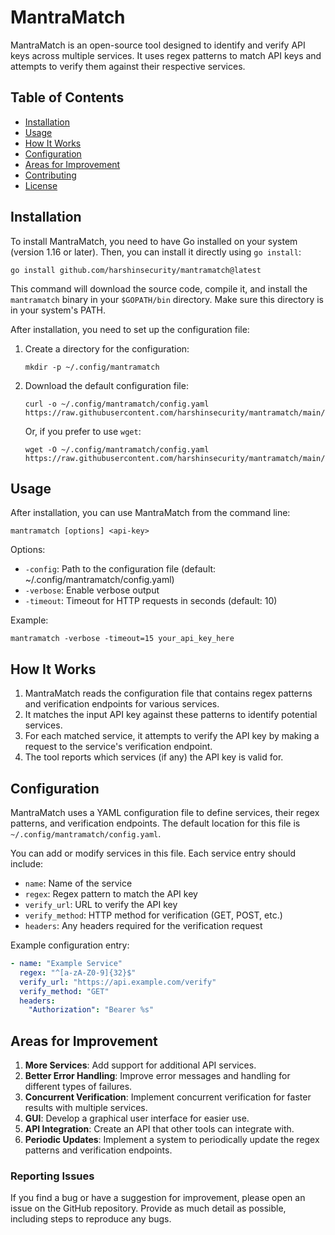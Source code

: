 # MantraMatch

MantraMatch is an open-source tool designed to identify and verify API keys across multiple services. It uses regex patterns to match API keys and attempts to verify them against their respective services.

## Table of Contents

- [Installation](#installation)
- [Usage](#usage)
- [How It Works](#how-it-works)
- [Configuration](#configuration)
- [Areas for Improvement](#areas-for-improvement)
- [Contributing](#contributing)
- [License](#license)

## Installation

To install MantraMatch, you need to have Go installed on your system (version 1.16 or later). Then, you can install it directly using `go install`:

```
go install github.com/harshinsecurity/mantramatch@latest
```

This command will download the source code, compile it, and install the `mantramatch` binary in your `$GOPATH/bin` directory. Make sure this directory is in your system's PATH.

After installation, you need to set up the configuration file:

1. Create a directory for the configuration:
   ```
   mkdir -p ~/.config/mantramatch
   ```

2. Download the default configuration file:
   ```
   curl -o ~/.config/mantramatch/config.yaml https://raw.githubusercontent.com/harshinsecurity/mantramatch/main/configs/config.yaml
   ```

   Or, if you prefer to use `wget`:
   ```
   wget -O ~/.config/mantramatch/config.yaml https://raw.githubusercontent.com/harshinsecurity/mantramatch/main/configs/config.yaml
   ```

## Usage

After installation, you can use MantraMatch from the command line:

```
mantramatch [options] <api-key>
```

Options:
- `-config`: Path to the configuration file (default: ~/.config/mantramatch/config.yaml)
- `-verbose`: Enable verbose output
- `-timeout`: Timeout for HTTP requests in seconds (default: 10)

Example:
```
mantramatch -verbose -timeout=15 your_api_key_here
```

## How It Works

1. MantraMatch reads the configuration file that contains regex patterns and verification endpoints for various services.
2. It matches the input API key against these patterns to identify potential services.
3. For each matched service, it attempts to verify the API key by making a request to the service's verification endpoint.
4. The tool reports which services (if any) the API key is valid for.

## Configuration

MantraMatch uses a YAML configuration file to define services, their regex patterns, and verification endpoints. The default location for this file is `~/.config/mantramatch/config.yaml`.

You can add or modify services in this file. Each service entry should include:
- `name`: Name of the service
- `regex`: Regex pattern to match the API key
- `verify_url`: URL to verify the API key
- `verify_method`: HTTP method for verification (GET, POST, etc.)
- `headers`: Any headers required for the verification request

Example configuration entry:
```yaml
- name: "Example Service"
  regex: "^[a-zA-Z0-9]{32}$"
  verify_url: "https://api.example.com/verify"
  verify_method: "GET"
  headers:
    "Authorization": "Bearer %s"
```

## Areas for Improvement

1. **More Services**: Add support for additional API services.
2. **Better Error Handling**: Improve error messages and handling for different types of failures.
3. **Concurrent Verification**: Implement concurrent verification for faster results with multiple services.
4. **GUI**: Develop a graphical user interface for easier use.
5. **API Integration**: Create an API that other tools can integrate with.
6. **Periodic Updates**: Implement a system to periodically update the regex patterns and verification endpoints.


### Reporting Issues

If you find a bug or have a suggestion for improvement, please open an issue on the GitHub repository. Provide as much detail as possible, including steps to reproduce any bugs.